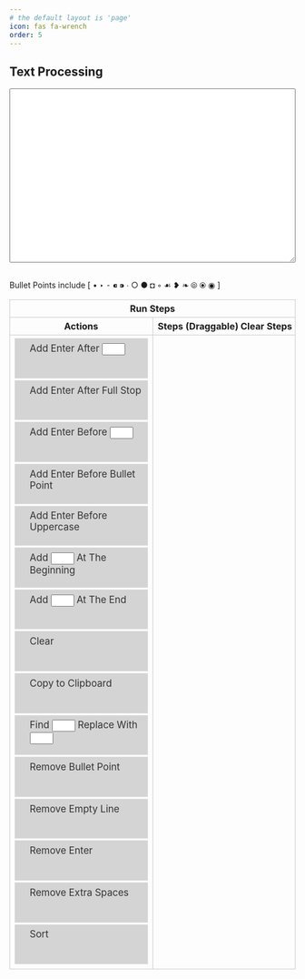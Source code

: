 ```yaml
---
# the default layout is 'page'
icon: fas fa-wrench
order: 5
---
```


## Text Processing
<script src="https://ajax.googleapis.com/ajax/libs/jquery/3.7.1/jquery.min.js"></script>
<link rel="stylesheet" href="https://ajax.googleapis.com/ajax/libs/jqueryui/1.13.2/themes/smoothness/jquery-ui.css">
<script src="https://ajax.googleapis.com/ajax/libs/jqueryui/1.13.2/jquery-ui.min.js" defer></script>
<script  src="../public/javascript/main.js"></script>
<style type="text/css">
    #actiontable {
        width: 100%;
    }
    #actiontable th, #actiontable td {
        width: 50%;
        padding: 5px;
        border: 1px solid #ccc;
        vertical-align: top;
    }
    #actions { 
        list-style-type: none; 
        margin: 0; 
        padding: 0; 
        width: 100%; 
        float:left;
    }
    #actions li{ 
        margin: 0 3px 3px 3px; 
        padding: 0.4em; 
        padding-left: 1.5em; 
        font-size: 17px; 
        height: 55px; 
    }
    #stepslist { 
        list-style-type: none; 
        margin: 0; 
        padding: 0; 
        width: 100%; 
        float:left;
    }
    #stepslist li{ 
        margin: 0 3px 3px 3px; 
        padding: 0.4em; 
        padding-left: 1.5em; 
        font-size: 17px; 
        height: 55px; 
    }
    .default {
        background: #d4d4d4;
        border: 1px solid #DDDDDD;
        color: #333333;
    }
    .actionbutton {
        float: right;
    }
    #runsteps {
        width: 100%
    }
</style>
<textarea id="content" name="content" rows="20" style="white-space: nowrap; overflow-x: auto; width: 100%"></textarea>
<p>
    <br/>
    Bullet Points include [ • ‣ ⁃ ⁌ ⁍ ∙ ○ ● ◘ ◦ ☙ ❥ ❧ ⦾ ⦿ ◉ ]
</p>
<table id="actiontable" cellpadding="0" cellspacing="0">
    <tr>
        <th colspan="2"><span class="btn btn-outline-success actionbutton" id="runsteps">Run Steps</span></th>
    </tr>
    <tr>
        <th>Actions</th>
        <th>Steps (Draggable)<span class="btn btn-outline-danger actionbutton" id="clearsteps">Clear Steps</span></th>
    </tr>
    <tr>
        <td>
            <ul id="actions">
                <li class="default">Add Enter After&nbsp;<input type="text" id="searchforafteraddenter" size="2"><span class="btn btn-outline-success actionbutton" id="addenterafter"><i class="fa-solid fa-square-plus"></i></span></li>
                <li class="default">Add Enter After Full Stop<span class="btn btn-outline-success actionbutton" id="addenterafterfullstop"><i class="fa-solid fa-square-plus"></i></span></li>
                <li class="default">Add Enter Before&nbsp;<input type="text" id="searchforbeforeaddenter" size="2"><span class="btn btn-outline-success actionbutton" id="addenterbefore"><i class="fa-solid fa-square-plus"></i></span></li>
                <li class="default">Add Enter Before Bullet Point<span class="btn btn-outline-success actionbutton" id="addenterbeforebulletpoint"><i class="fa-solid fa-square-plus"></i></span></li>
                <li class="default">Add Enter Before Uppercase<span class="btn btn-outline-success actionbutton" id="addenterbeforeuppercase"><i class="fa-solid fa-square-plus"></i></span></li>
                <li class="default">Add <input type="text" id="additatthebeginning" size="2"> At The Beginning<span class="btn btn-outline-success actionbutton" id="addatthebeginning"><i class="fa-solid fa-square-plus"></i></span></li>
                <li class="default">Add <input type="text" id="additattheend" size="2"> At The End<span class="btn btn-outline-success actionbutton" id="addattheend"><i class="fa-solid fa-square-plus"></i></span></li>
                <li class="default">Clear<span class="btn btn-outline-success actionbutton" id="clear"><i class="fa-solid fa-square-plus"></i></span></li>
                <li class="default">Copy to Clipboard<span class="btn btn-outline-success actionbutton" id="copytoclipboard"><i class="fa-solid fa-square-plus"></i></span></li>
                <li class="default">Find <input type="text" id="searchfor" size="2"> Replace With <input type="text" id="replacewith" size="2"><span class="btn btn-outline-success actionbutton" id="replace"><i class="fa-solid fa-square-plus"></i></span></li>
                <li class="default">Remove Bullet Point<span class="btn btn-outline-success actionbutton" id="removebulletpoint"><i class="fa-solid fa-square-plus"></i></span></li>
                <li class="default">Remove Empty Line<span class="btn btn-outline-success actionbutton" id="removeemptyline"><i class="fa-solid fa-square-plus"></i></span></li>
                <li class="default">Remove Enter<span class="btn btn-outline-success actionbutton" id="removeenter"><i class="fa-solid fa-square-plus"></i></span></li>
                <li class="default">Remove Extra Spaces<span class="btn btn-outline-success actionbutton" id="removeextraspaces"><i class="fa-solid fa-square-plus"></i></span></li>
                <li class="default">Sort<span class="btn btn-outline-success actionbutton" id="sort"><i class="fa-solid fa-square-plus"></i></span></li>
            </ul>
        </td>
        <td>
            <ul id="stepslist">
            </ul>
        </td>
    </tr>
</table>

